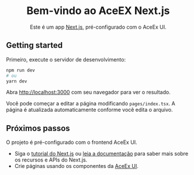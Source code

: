 <div align="center">

# Bem-vindo ao AceEX Next.js

Este é um app [Next.js](https://nextjs.org), pré-configurado com o AceEx UI.

</div>

## Getting started

Primeiro, execute o servidor de desenvolvimento:

```bash
npm run dev
# ou
yarn dev
```

Abra <http://localhost:3000> com seu navegador para ver o resultado.

Você pode começar a editar a página modificando `pages/index.tsx`. A página é atualizada automaticamente conforme você edita o arquivo.

## Próximos passos

O projeto é pré-configurado com o frontend AceEx UI.

- Siga o [tutorial do Next.js](https://nextjs.org/learn) ou [leia a documentação](https://nextjs.org/docs/getting-started) para saber mais sobre os recursos e APIs do Next.js.
- Crie páginas usando os componentes da [AceEx UI](https://ace-ex-ui.vercel.app/).
